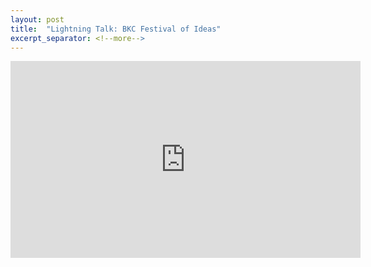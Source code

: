 ```yaml
---
layout: post
title:  "Lightning Talk: BKC Festival of Ideas"
excerpt_separator: <!--more-->
---
```


<!--more-->

<iframe width="560" height="315" src="https://www.youtube.com/embed/SnVUjm_qo1k" frameborder="0" allow="accelerometer; autoplay; clipboard-write; encrypted-media; gyroscope; picture-in-picture" allowfullscreen></iframe>
